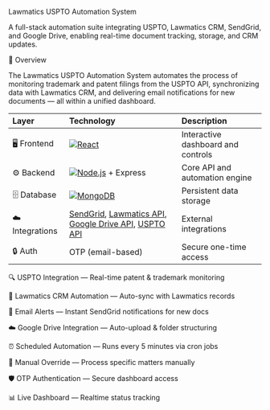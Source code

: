 Lawmatics USPTO Automation System

A full-stack automation suite integrating USPTO, Lawmatics CRM, SendGrid, and Google Drive, enabling real-time document tracking, storage, and CRM updates.

🧭 Overview

The Lawmatics USPTO Automation System automates the process of monitoring trademark and patent filings from the USPTO API, synchronizing data with Lawmatics CRM, and delivering email notifications for new documents — all within a unified dashboard.

| Layer           | Technology                                                                                                                                                                         | Description                        |
| :-------------- | :--------------------------------------------------------------------------------------------------------------------------------------------------------------------------------- | :--------------------------------- |
| 🖥️ Frontend    | [![React](https://img.shields.io/badge/React-18.x-61DAFB?logo=react\&logoColor=white)](https://reactjs.org/)                                                                       | Interactive dashboard and controls |
| ⚙️ Backend      | [![Node.js](https://img.shields.io/badge/Node.js-18.x-339933?logo=node.js\&logoColor=white)](https://nodejs.org/) + Express                                                        | Core API and automation engine     |
| 🗄️ Database    | [![MongoDB](https://img.shields.io/badge/MongoDB-6.x-47A248?logo=mongodb\&logoColor=white)](https://www.mongodb.com/)                                                              | Persistent data storage            |
| ☁️ Integrations | [SendGrid](https://sendgrid.com/), [Lawmatics API](https://www.lawmatics.com/), [Google Drive API](https://developers.google.com/drive), [USPTO API](https://developer.uspto.gov/) | External integrations              |
| 🔒 Auth         | OTP (email-based)                                                                                                                                                                  | Secure one-time access             |

🔍 USPTO Integration — Real-time patent & trademark monitoring

🤖 Lawmatics CRM Automation — Auto-sync with Lawmatics records

📧 Email Alerts — Instant SendGrid notifications for new docs

☁️ Google Drive Integration — Auto-upload & folder structuring

⏰ Scheduled Automation — Runs every 5 minutes via cron jobs

🧠 Manual Override — Process specific matters manually

🛡️ OTP Authentication — Secure dashboard access

📊 Live Dashboard — Realtime status tracking
